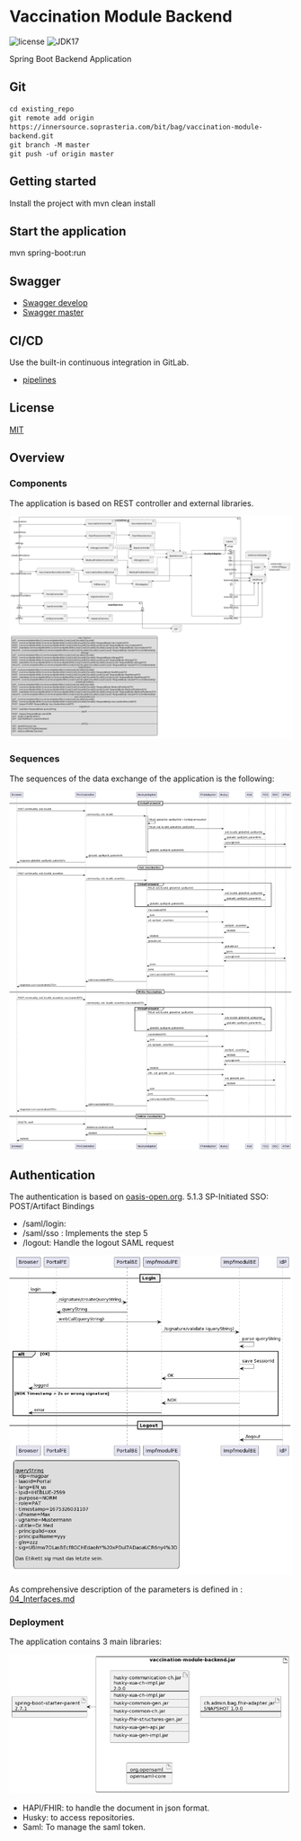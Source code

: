 # Vaccination Module Backend

![license](https://img.shields.io/badge/License-MIT-green)
![JDK17](https://img.shields.io/badge/java-JDK17-blue)

Spring Boot Backend Application

## Git

```
cd existing_repo
git remote add origin https://innersource.soprasteria.com/bit/bag/vaccination-module-backend.git
git branch -M master
git push -uf origin master
```

## Getting started

Install the project with mvn clean install

## Start the application

mvn spring-boot:run

## Swagger
- [Swagger develop](https://develop-vaccination-module-backend.apps.ocp4.innershift.sodigital.io/swagger-ui/index.html)
- [Swagger master](https://master-vaccination-module-backend.apps.ocp4.innershift.sodigital.io/swagger-ui/index.html)

## CI/CD

Use the built-in continuous integration in GitLab.

- [pipelines](https://innersource.soprasteria.com/bit/bag/vaccination-module-backend/-/pipelines)

## License

 [MIT](License.md)

## Overview

### Components
The application is based on REST controller and external libraries.

![](docs/plantuml/components.png)


### Sequences
The sequences of the data exchange of the application is the following:

![](docs/plantuml/sequences.png)

## Authentication
The authentication is based on [oasis-open.org](http://docs.oasis-open.org/security/saml/Post2.0/sstc-saml-tech-overview-2.0.html).
5.1.3 SP-Initiated SSO: POST/Artifact Bindings
* /saml/login: 
* /saml/sso : Implements the step 5
* /logout: Handle the logout SAML request

![](docs/plantuml/login.png)

As comprehensive description of the parameters is defined in : [04_Interfaces.md](https://github.com/ehealthsuisse/Impfmodul-Phase-I/blob/main/Documentation/DE/04_Interfaces.md)

### Deployment
The application contains 3 main libraries:

![](docs/plantuml/deployment.png)

* HAPI/FHIR: to handle the document in json format.
* Husky: to access repositories.
* Saml: To manage the saml token.